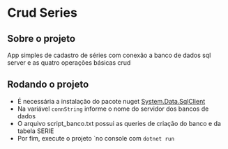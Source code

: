 # Crud Series

## Sobre o projeto
App simples de cadastro de séries com conexão a banco de dados sql server e as quatro operações básicas crud

## Rodando o projeto
* É necessária a instalação do pacote nuget [System.Data.SqlClient](https://www.nuget.org/packages/System.Data.SqlClient/) 
* Na variável    ``connString`` informe o nome do servidor dos bancos de dados
* O arquivo script_banco.txt possui as queries de criação do banco e da tabela SERIE
* Por fim, execute o projeto `no console com ``dotnet run``
